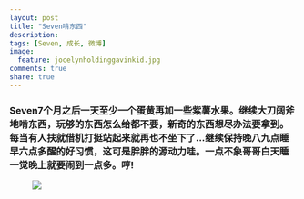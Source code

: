 ```yaml
---
layout: post
title: "Seven啃东西"
description: 
tags: [Seven, 成长, 微博]
image:
  feature: jocelynholdinggavinkid.jpg
comments: true
share: true
---
```


### Seven7个月之后一天至少一个蛋黄再加一些紫薯水果。继续大刀阔斧地啃东西，玩够的东西怎么给都不要，新奇的东西想尽办法要拿到。每当有人扶就借机打挺站起来就再也不坐下了...继续保持晚八九点睡早六点多醒的好习惯，这可是胖胖的源动力哇。一点不象哥哥白天睡一觉晚上就要闹到一点多。哼! ###

<figure>
  <a href="{{ site.url }}/images/2014-05-03-bite.jpg">
  <img src="{{ site.url }}/images/2014-05-03-bite.jpg">
  </a>
</figure>
